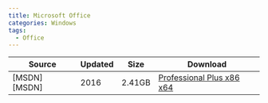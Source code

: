 ```yaml
---
title: Microsoft Office
categories: Windows
tags:
  - Office
---
```


| Source | Updated | Size | Download |
| ------ | ------- | -------- | -------- |
| <div class="unknown">[MSDN][MSDN]</div> | 2016 | 2.41GB | [Professional Plus x86 x64][msoffice2016x86x64] |

[msoffice2016x86x64]: ed2k://|file|cn_office_professional_plus_2016_x86_x64_dvd_6969182.iso|2588266496|27EEA4FE4BB13CD0ECCDFC24167F9E01|/
